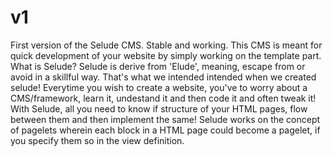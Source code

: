 # v1
First version of the Selude CMS. Stable and working.
This CMS is meant for quick development of your website by simply working on the template part.
What is Selude?
Selude is derive from 'Elude', meaning, escape from or avoid in a skillful way. That's what we intended intended when we created selude! Everytime you wish to create a website, you've to worry about a CMS/framework, learn it, undestand it and then code it and often tweak it!
With Selude, all you need to know if structure of your HTML pages, flow between them and then implement the same!
Selude works on the concept of pagelets wherein each block in a HTML page could become a pagelet, if you specify them so in the 
view definition.
